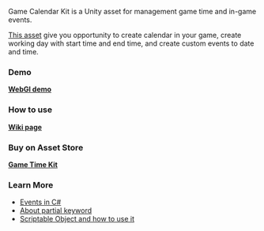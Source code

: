 Game Calendar Kit is a Unity asset for management game time and in-game events.

[This asset](link) give you opportunity to create calendar in your game, create working day with start time and end time, and create custom events to date and time.

### Demo
[**WebGl demo**](https://gravideots.github.io/GameCalendarKit/)
### How to use
[**Wiki page**](https://github.com/Gravideots/GameCalendarKit/wiki)

### Buy on Asset Store
[**Game Time Kit**](link)

### Learn More
  * [Events in C#](https://msdn.microsoft.com/en-us//library/edzehd2t(v=vs.110))
  * [About partial keyword](https://msdn.microsoft.com/en-us//library/wa80x488)
  * [Scriptable Object and how to use it](https://unity3d.com/ru/learn/tutorials/modules/beginner/live-training-archive/scriptable-objects)
